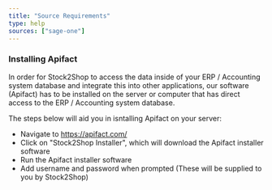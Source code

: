 ```yaml
---
title: "Source Requirements"
type: help
sources: ["sage-one"]
---
```


### Installing Apifact
In order for Stock2Shop to access the data inside of your ERP / Accounting system database and integrate this into other applications, 
our software (Apifact) has to be installed on the server or computer that has direct access to the ERP / Accounting system database. 

The steps below will aid you in isntalling Apifact on your server:

- Navigate to https://apifact.com/
- Click on "Stock2Shop Installer", which will download the Apifact installer software
- Run the Apifact installer software
- Add username and password when prompted (These will be supplied to you by Stock2Shop)

